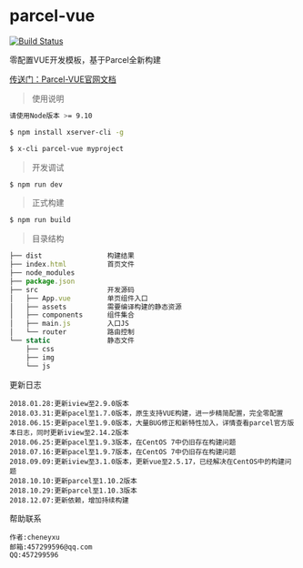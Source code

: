# parcel-vue
[![Build Status](https://travis-ci.com/cheneyweb/parcel-vue.svg?branch=master)](https://travis-ci.com/cheneyweb/parcel-vue)

零配置VUE开发模板，基于Parcel全新构建

[传送门：Parcel-VUE官网文档](http://parcel.xserver.top)

> 使用说明

```bash
请使用Node版本 >= 9.10
```

```bash
$ npm install xserver-cli -g

$ x-cli parcel-vue myproject
```

> 开发调试
```bash
$ npm run dev
```

> 正式构建
```bash
$ npm run build
```

>目录结构
```js
├── dist                构建结果
├── index.html          首页文件
├── node_modules
├── package.json
├── src                 开发源码
│   ├── App.vue			单页组件入口
│   ├── assets			需要编译构建的静态资源
│   ├── components		组件集合
│   ├── main.js			入口JS
│   └── router			路由控制
└── static              静态文件
    ├── css
    ├── img
    └── js
```

更新日志
>
	2018.01.28:更新iview至2.9.0版本
	2018.03.31:更新pacel至1.7.0版本，原生支持VUE构建，进一步精简配置，完全零配置
	2018.06.15:更新pacel至1.9.0版本，大量BUG修正和新特性加入，详情查看parcel官方版本日志，同时更新iview至2.14.2版本
	2018.06.25:更新pacel至1.9.3版本，在CentOS 7中仍旧存在构建问题
	2018.07.16:更新pacel至1.9.7版本，在CentOS 7中仍旧存在构建问题
	2018.09.09:更新iview至3.1.0版本，更新vue至2.5.17，已经解决在CentOS中的构建问题
	2018.10.10:更新parcel至1.10.2版本
	2018.10.29:更新parcel至1.10.3版本
	2018.12.07:更新依赖，增加持续构建
	
帮助联系
>
	作者:cheneyxu
	邮箱:457299596@qq.com
	QQ:457299596
